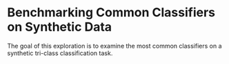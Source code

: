 # Benchmarking Common Classifiers on Synthetic Data

The goal of this exploration is to examine the most common classifiers on a synthetic tri-class classification task.
